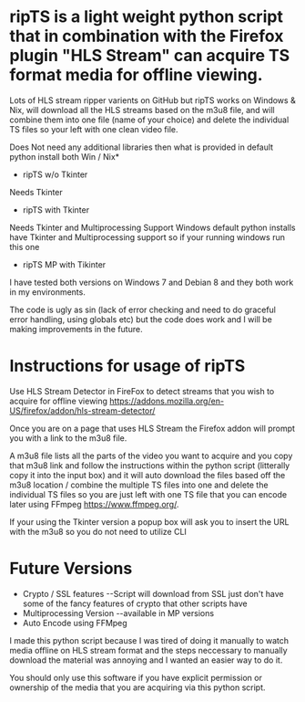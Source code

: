 # ripTS is a light weight python script that in combination with the Firefox plugin "HLS Stream" can acquire TS format media for offline viewing.

Lots of HLS stream ripper varients on GitHub but ripTS works on Windows & Nix, will download all the HLS streams based on the m3u8 file, and will combine them into one file (name of your choice) and delete the individual TS files so your left with one clean video file. 

Does Not need any additional libraries then what is provided in default python install both Win / Nix*
* ripTS w/o Tkinter 

Needs Tkinter 
* ripTS with Tkinter

Needs Tkinter and Multiprocessing Support
Windows default python installs have Tkinter and Multiprocessing support so if your running windows run this one
* ripTS MP with Tikinter

I have tested both versions on Windows 7 and Debian 8 and they both work in my environments.

The code is ugly as sin (lack of error checking and need to do graceful error handling, using globals etc) but the code does work and I will be making improvements in the future.

# Instructions for usage of ripTS

Use HLS Stream Detector in FireFox to detect streams that you wish to acquire for offline viewing
https://addons.mozilla.org/en-US/firefox/addon/hls-stream-detector/

Once you are on a page that uses HLS Stream the Firefox addon will prompt you with a link to the m3u8 file.

A m3u8 file lists all the parts of the video you want to acquire and you copy that m3u8 link and follow the instructions within the python script (litterally copy it into the input box) and it will auto download the files based off the m3u8 location / combine the multiple TS files into one and delete the individual TS files so you are just left with one TS file that you can encode later using FFmpeg https://www.ffmpeg.org/.

If your using the Tkinter version a popup box will ask you to insert the URL with the m3u8 so you do not need to utilize CLI

# Future Versions
* Crypto / SSL features --Script will download from SSL just don't have some of the fancy features of crypto that other scripts have
* Multiprocessing Version --available in MP versions
* Auto Encode using FFMpeg

I made this python script because I was tired of doing it manually to watch media offline on HLS stream format and the steps neccessary to manually download the material was annoying and I wanted an easier way to do it.

You should only use this software if you have explicit permission or ownership of the media that you are acquiring via this python script. 
